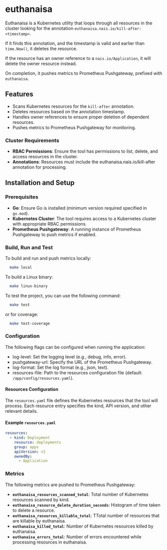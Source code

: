 # euthanaisa

Euthanaisa is a Kubernetes utility that loops through all resources in the cluster looking for the annotation
`euthanaisa.nais.io/kill-after: <timestamp>`.

If it finds this annotation, and the timestamp is valid and earlier than `time.Now()`, it deletes the resource.

If the resource has an owner reference to a `nais.io/Application`, it will delete the owner resource instead.

On completion, it pushes metrics to Prometheus Pushgateway, prefixed with `euthanaisa`.

## Features

- Scans Kubernetes resources for the `kill-after` annotation.
- Deletes resources based on the annotation timestamp.
- Handles owner references to ensure proper deletion of dependent resources.
- Pushes metrics to Prometheus Pushgateway for monitoring.

### Cluster Requirements

- **RBAC Permissions**: Ensure the tool has permissions to list, delete, and access resources in the cluster.
- **Annotations**: Resources must include the euthanaisa.nais.io/kill-after annotation for processing.

## Installation and Setup

### Prerequisites

- **Go**: Ensure Go is installed (minimum version required specified in `go.mod`).
- **Kubernetes Cluster**: The tool requires access to a Kubernetes cluster with appropriate RBAC permissions.
- **Prometheus Pushgateway**: A running instance of Prometheus Pushgateway to push metrics if enabled.

### Build, Run and Test

To build and run and push metrics locally:

```bash
  make local
```

To build a Linux binary:

```bash
  make linux-binary
```

To test the project, you can use the following command:

```bash
  make test
```

or for coverage:

```bash
  make test-coverage
```

### Configuration

The following flags can be configured when running the application:

- log-level: Set the logging level (e.g., debug, info, error).
- pushgateway-url: Specify the URL of the Prometheus Pushgateway.
- log-format: Set the log format (e.g., json, text).
- resources-file: Path to the resources configuration file (default: `/app/config/resources.yaml`).

#### Resources Configuration

The `resources.yaml` file defines the Kubernetes resources that the tool will process. Each resource entry specifies the
kind, API version, and other relevant details.

#### Example `resources.yaml`

```yaml
resources:
  - kind: Deployment
    resource: deployments
    group: apps
    apiVersion: v1
    ownedBy:
      - Application
```

### Metrics

The following metrics are pushed to Prometheus Pushgateway:

- **`euthanaisa_resources_scanned_total`**: Total number of Kubernetes resources scanned by kind.
- **`euthanaisa_resource_delete_duration_seconds`**: Histogram of time taken to delete a resource.
- **`euthanaisa_resources_killable_total`**: TTotal number of resources that are killable by euthanaisa.
- **`euthanaisa_killed_total`**: Number of Kubernetes resources killed by euthanaisa.
- **`euthanaisa_errors_total`**: Number of errors encountered while processing resources in euthanaisa.
